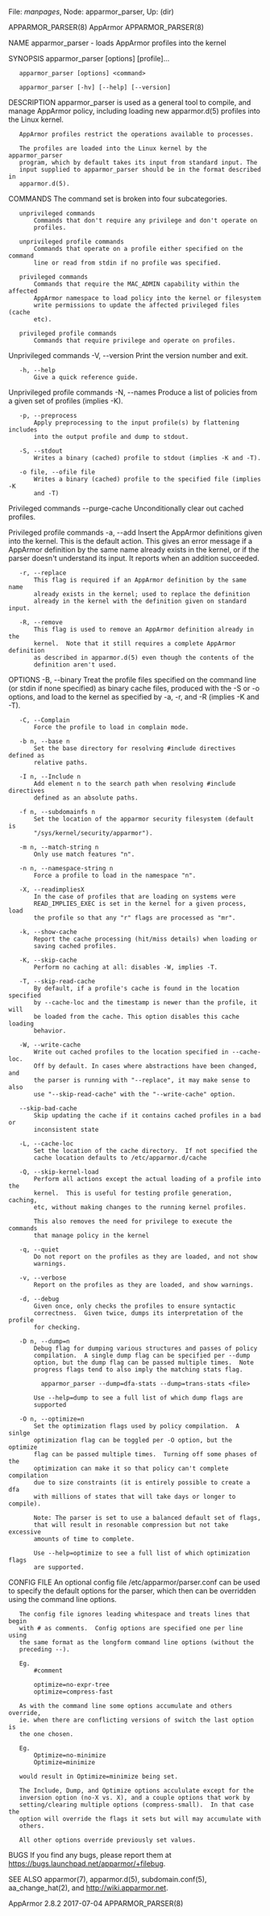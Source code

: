 File: *manpages*,  Node: apparmor_parser,  Up: (dir)

APPARMOR_PARSER(8)                 AppArmor                 APPARMOR_PARSER(8)



NAME
       apparmor_parser - loads AppArmor profiles into the kernel

SYNOPSIS
       apparmor_parser [options] <command> [profile]...

       apparmor_parser [options] <command>

       apparmor_parser [-hv] [--help] [--version]

DESCRIPTION
       apparmor_parser is used as a general tool to compile, and manage
       AppArmor policy, including loading new apparmor.d(5) profiles into the
       Linux kernel.

       AppArmor profiles restrict the operations available to processes.

       The profiles are loaded into the Linux kernel by the apparmor_parser
       program, which by default takes its input from standard input. The
       input supplied to apparmor_parser should be in the format described in
       apparmor.d(5).

COMMANDS
       The command set is broken into four subcategories.

       unprivileged commands
           Commands that don't require any privilege and don't operate on
           profiles.

       unprivileged profile commands
           Commands that operate on a profile either specified on the command
           line or read from stdin if no profile was specified.

       privileged commands
           Commands that require the MAC_ADMIN capability within the affected
           AppArmor namespace to load policy into the kernel or filesystem
           write permissions to update the affected privileged files (cache
           etc).

       privileged profile commands
           Commands that require privilege and operate on profiles.

Unprivileged commands
       -V, --version
           Print the version number and exit.

       -h, --help
           Give a quick reference guide.

Unprivileged profile commands
       -N, --names
           Produce a list of policies from a given set of profiles (implies
           -K).

       -p, --preprocess
           Apply preprocessing to the input profile(s) by flattening includes
           into the output profile and dump to stdout.

       -S, --stdout
           Writes a binary (cached) profile to stdout (implies -K and -T).

       -o file, --ofile file
           Writes a binary (cached) profile to the specified file (implies -K
           and -T)

Privileged commands
       --purge-cache
           Unconditionally clear out cached profiles.

Privileged profile commands
       -a, --add
           Insert the AppArmor definitions given into the kernel. This is the
           default action. This gives an error message if a AppArmor
           definition by the same name already exists in the kernel, or if the
           parser doesn't understand its input. It reports when an addition
           succeeded.

       -r, --replace
           This flag is required if an AppArmor definition by the same name
           already exists in the kernel; used to replace the definition
           already in the kernel with the definition given on standard input.

       -R, --remove
           This flag is used to remove an AppArmor definition already in the
           kernel.  Note that it still requires a complete AppArmor definition
           as described in apparmor.d(5) even though the contents of the
           definition aren't used.

OPTIONS
       -B, --binary
           Treat the profile files specified on the command line (or stdin if
           none specified) as binary cache files, produced with the -S or -o
           options, and load to the kernel as specified by -a, -r, and -R
           (implies -K and -T).

       -C, --Complain
           Force the profile to load in complain mode.

       -b n, --base n
           Set the base directory for resolving #include directives defined as
           relative paths.

       -I n, --Include n
           Add element n to the search path when resolving #include directives
           defined as an absolute paths.

       -f n, --subdomainfs n
           Set the location of the apparmor security filesystem (default is
           "/sys/kernel/security/apparmor").

       -m n, --match-string n
           Only use match features "n".

       -n n, --namespace-string n
           Force a profile to load in the namespace "n".

       -X, --readimpliesX
           In the case of profiles that are loading on systems were
           READ_IMPLIES_EXEC is set in the kernel for a given process, load
           the profile so that any "r" flags are processed as "mr".

       -k, --show-cache
           Report the cache processing (hit/miss details) when loading or
           saving cached profiles.

       -K, --skip-cache
           Perform no caching at all: disables -W, implies -T.

       -T, --skip-read-cache
           By default, if a profile's cache is found in the location specified
           by --cache-loc and the timestamp is newer than the profile, it will
           be loaded from the cache. This option disables this cache loading
           behavior.

       -W, --write-cache
           Write out cached profiles to the location specified in --cache-loc.
           Off by default. In cases where abstractions have been changed, and
           the parser is running with "--replace", it may make sense to also
           use "--skip-read-cache" with the "--write-cache" option.

       --skip-bad-cache
           Skip updating the cache if it contains cached profiles in a bad or
           inconsistent state

       -L, --cache-loc
           Set the location of the cache directory.  If not specified the
           cache location defaults to /etc/apparmor.d/cache

       -Q, --skip-kernel-load
           Perform all actions except the actual loading of a profile into the
           kernel.  This is useful for testing profile generation, caching,
           etc, without making changes to the running kernel profiles.

           This also removes the need for privilege to execute the commands
           that manage policy in the kernel

       -q, --quiet
           Do not report on the profiles as they are loaded, and not show
           warnings.

       -v, --verbose
           Report on the profiles as they are loaded, and show warnings.

       -d, --debug
           Given once, only checks the profiles to ensure syntactic
           correctness.  Given twice, dumps its interpretation of the profile
           for checking.

       -D n, --dump=n
           Debug flag for dumping various structures and passes of policy
           compilation.  A single dump flag can be specified per --dump
           option, but the dump flag can be passed multiple times.  Note
           progress flags tend to also imply the matching stats flag.

             apparmor_parser --dump=dfa-stats --dump=trans-stats <file>

           Use --help=dump to see a full list of which dump flags are
           supported

       -O n, --optimize=n
           Set the optimization flags used by policy compilation.  A sinlge
           optimization flag can be toggled per -O option, but the optimize
           flag can be passed multiple times.  Turning off some phases of the
           optimization can make it so that policy can't complete compilation
           due to size constraints (it is entirely possible to create a dfa
           with millions of states that will take days or longer to compile).

           Note: The parser is set to use a balanced default set of flags,
           that will result in resonable compression but not take excessive
           amounts of time to complete.

           Use --help=optimize to see a full list of which optimization flags
           are supported.

CONFIG FILE
       An optional config file /etc/apparmor/parser.conf can be used to
       specify the default options for the parser, which then can be
       overridden using the command line options.

       The config file ignores leading whitespace and treats lines that begin
       with # as comments.  Config options are specified one per line using
       the same format as the longform command line options (without the
       preceding --).

       Eg.
           #comment

           optimize=no-expr-tree
           optimize=compress-fast

       As with the command line some options accumulate and others override,
       ie. when there are conflicting versions of switch the last option is
       the one chosen.

       Eg.
           Optimize=no-minimize
           Optimize=minimize

       would result in Optimize=minimize being set.

       The Include, Dump, and Optimize options accululate except for the
       inversion option (no-X vs. X), and a couple options that work by
       setting/clearing multiple options (compress-small).  In that case the
       option will override the flags it sets but will may accumulate with
       others.

       All other options override previously set values.

BUGS
       If you find any bugs, please report them at
       <https://bugs.launchpad.net/apparmor/+filebug>.

SEE ALSO
       apparmor(7), apparmor.d(5), subdomain.conf(5), aa_change_hat(2), and
       <http://wiki.apparmor.net>.



AppArmor 2.8.2                    2017-07-04                APPARMOR_PARSER(8)
